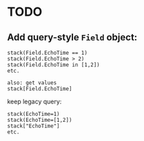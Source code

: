 # TODO


## Add query-style `Field` object:

```
stack(Field.EchoTime == 1)
stack(Field.EchoTime > 2)
stack(Field.EchoTime in [1,2])
etc.

also: get values
stack[Field.EchoTime]

```

keep legacy query:
```
stack(EchoTime=1)
stack(EchoTime=[1,2])
stack["EchoTime"]
etc.
```

